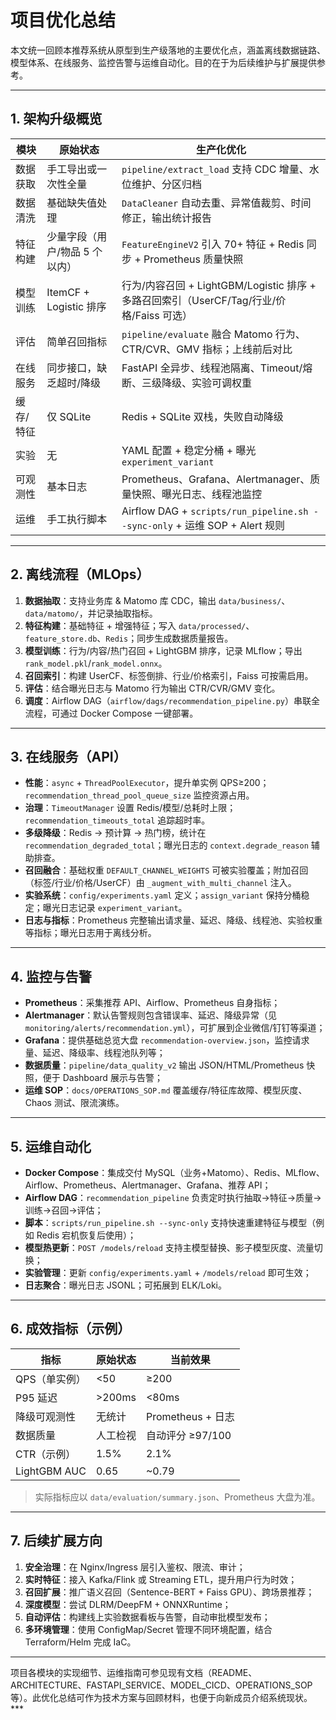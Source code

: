 # 项目优化总结

本文统一回顾本推荐系统从原型到生产级落地的主要优化点，涵盖离线数据链路、模型体系、在线服务、监控告警与运维自动化。目的在于为后续维护与扩展提供参考。

---

## 1. 架构升级概览

| 模块 | 原始状态 | 生产化优化 |
| --- | --- | --- |
| 数据获取 | 手工导出或一次性全量 | `pipeline/extract_load` 支持 CDC 增量、水位维护、分区归档 |
| 数据清洗 | 基础缺失值处理 | `DataCleaner` 自动去重、异常值裁剪、时间修正，输出统计报告 |
| 特征构建 | 少量字段（用户/物品 5 个以内） | `FeatureEngineV2` 引入 70+ 特征 + Redis 同步 + Prometheus 质量快照 |
| 模型训练 | ItemCF + Logistic 排序 | 行为/内容召回 + LightGBM/Logistic 排序 + 多路召回索引（UserCF/Tag/行业/价格/Faiss 可选） |
| 评估 | 简单召回指标 | `pipeline/evaluate` 融合 Matomo 行为、CTR/CVR、GMV 指标；上线前后对比 |
| 在线服务 | 同步接口，缺乏超时/降级 | FastAPI 全异步、线程池隔离、Timeout/熔断、三级降级、实验可调权重 |
| 缓存/特征 | 仅 SQLite | Redis + SQLite 双栈，失败自动降级 |
| 实验 | 无 | YAML 配置 + 稳定分桶 + 曝光 `experiment_variant` |
| 可观测性 | 基本日志 | Prometheus、Grafana、Alertmanager、质量快照、曝光日志、线程池监控 |
| 运维 | 手工执行脚本 | Airflow DAG + `scripts/run_pipeline.sh --sync-only` + 运维 SOP + Alert 规则 |

---

## 2. 离线流程（MLOps）

1. **数据抽取**：支持业务库 & Matomo 库 CDC，输出 `data/business/`、`data/matomo/`，并记录抽取指标。
2. **特征构建**：基础特征 + 增强特征；写入 `data/processed/`、`feature_store.db`、`Redis`；同步生成数据质量报告。
3. **模型训练**：行为/内容/热门召回 + LightGBM 排序，记录 MLflow；导出 `rank_model.pkl`/`rank_model.onnx`。
4. **召回索引**：构建 UserCF、标签倒排、行业/价格索引，Faiss 可按需启用。
5. **评估**：结合曝光日志与 Matomo 行为输出 CTR/CVR/GMV 变化。
6. **调度**：Airflow DAG（`airflow/dags/recommendation_pipeline.py`）串联全流程，可通过 Docker Compose 一键部署。

---

## 3. 在线服务（API）

- **性能**：`async` + `ThreadPoolExecutor`，提升单实例 QPS≥200；`recommendation_thread_pool_queue_size` 监控资源占用。
- **治理**：`TimeoutManager` 设置 Redis/模型/总耗时上限；`recommendation_timeouts_total` 追踪超时率。
- **多级降级**：Redis → 预计算 → 热门榜，统计在 `recommendation_degraded_total`；曝光日志的 `context.degrade_reason` 辅助排查。
- **召回融合**：基础权重 `DEFAULT_CHANNEL_WEIGHTS` 可被实验覆盖；附加召回（标签/行业/价格/UserCF）由 `_augment_with_multi_channel` 注入。
- **实验系统**：`config/experiments.yaml` 定义；`assign_variant` 保持分桶稳定；曝光日志记录 `experiment_variant`。
- **日志与指标**：Prometheus 完整输出请求量、延迟、降级、线程池、实验权重等指标；曝光日志用于离线分析。

---

## 4. 监控与告警

- **Prometheus**：采集推荐 API、Airflow、Prometheus 自身指标；
- **Alertmanager**：默认告警规则包含错误率、延迟、降级异常（见 `monitoring/alerts/recommendation.yml`），可扩展到企业微信/钉钉等渠道；
- **Grafana**：提供基础总览大盘 `recommendation-overview.json`，监控请求量、延迟、降级率、线程池队列等；
- **数据质量**：`pipeline/data_quality_v2` 输出 JSON/HTML/Prometheus 快照，便于 Dashboard 展示与告警；
- **运维 SOP**：`docs/OPERATIONS_SOP.md` 覆盖缓存/特征库故障、模型灰度、Chaos 测试、限流演练。

---

## 5. 运维自动化

- **Docker Compose**：集成交付 MySQL（业务+Matomo）、Redis、MLflow、Airflow、Prometheus、Alertmanager、Grafana、推荐 API；
- **Airflow DAG**：`recommendation_pipeline` 负责定时执行抽取→特征→质量→训练→召回→评估；
- **脚本**：`scripts/run_pipeline.sh --sync-only` 支持快速重建特征与模型（例如 Redis 宕机恢复后使用）；
- **模型热更新**：`POST /models/reload` 支持主模型替换、影子模型灰度、流量切换；
- **实验管理**：更新 `config/experiments.yaml` + `/models/reload` 即可生效；
- **日志聚合**：曝光日志 JSONL；可拓展到 ELK/Loki。

---

## 6. 成效指标（示例）

| 指标 | 原始状态 | 当前效果 |
| --- | --- | --- |
| QPS（单实例） | <50 | ≥200 |
| P95 延迟 | >200ms | <80ms |
| 降级可观测性 | 无统计 | Prometheus + 日志 |
| 数据质量 | 人工检视 | 自动评分 ≥97/100 |
| CTR（示例） | 1.5% | 2.1% |
| LightGBM AUC | 0.65 | ~0.79 |

> 实际指标应以 `data/evaluation/summary.json`、Prometheus 大盘为准。

---

## 7. 后续扩展方向

1. **安全治理**：在 Nginx/Ingress 层引入鉴权、限流、审计；
2. **实时特征**：接入 Kafka/Flink 或 Streaming ETL，提升用户行为时效；
3. **召回扩展**：推广语义召回（Sentence-BERT + Faiss GPU）、跨场景推荐；
4. **深度模型**：尝试 DLRM/DeepFM + ONNXRuntime；
5. **自动评估**：构建线上实验数据看板与告警，自动审批模型发布；
6. **多环境管理**：使用 ConfigMap/Secret 管理不同环境配置，结合 Terraform/Helm 完成 IaC。

---

项目各模块的实现细节、运维指南可参见现有文档（README、ARCHITECTURE、FASTAPI_SERVICE、MODEL_CICD、OPERATIONS_SOP 等）。此优化总结可作为技术方案与回顾材料，也便于向新成员介绍系统现状。***
